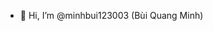 - 👋 Hi, I’m @minhbui123003 (Bùi Quang Minh)



<!---
minhbui123003/minhbui123003 is a ✨ special ✨ repository because its `README.md` (this file) appears on your GitHub profile.
You can click the Preview link to take a look at your changes.
--->
